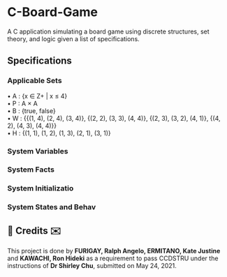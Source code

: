 # C-Board-Game
A C application simulating a board game using discrete structures, set theory, and logic given a list of specifications.

## Specifications
### Applicable Sets
• A : {x ∈ Z+ | x ≤ 4}</br>
• P : A × A</br>
• B : {true, false}</br>
• W : {{(1, 4), (2, 4), (3, 4)}, {(2, 2), (3, 3), (4, 4)}, {(2, 3), (3, 2), (4, 1)}, {(4, 2), (4, 3), (4, 4)}}</br>
• H : {(1, 1), (1, 2), (1, 3), (2, 1), (3, 1)}</br>

### System Variables

### System Facts

### System Initializatio

### System States and Behav

<h2>💌 Credits ✉️</h2>
This project is done by <b>FURIGAY, Ralph Angelo, ERMITANO, Kate Justine</b> and <b>KAWACHI, Ron Hideki</b> as a requirement to pass CCDSTRU under the instructions of <b>Dr Shirley Chu</b>, submitted on May 24, 2021.

